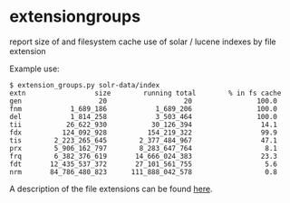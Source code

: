 # extensiongroups
report size of and filesystem cache use of solar / lucene indexes by file extension

Example use:

    $ extension_groups.py solr-data/index
    extn                 size        running total        % in fs cache
    gen                   20                   20                100.0
    fnm            1_689_186            1_689_206                100.0
    del            1_814_258            3_503_464                100.0
    tii           26_622_930           30_126_394                 14.1
    fdx          124_092_928          154_219_322                 99.9
    tis        2_223_265_645        2_377_484_967                 47.1
    prx        5_906_162_797        8_283_647_764                  8.1
    frq        6_382_376_619       14_666_024_383                 23.3
    fdt       12_435_537_372       27_101_561_755                  5.6
    nrm       84_786_480_823      111_888_042_578                  0.8


A description of the file extensions can be found [here](http://lucene.apache.org/core/4_10_3/core/org/apache/lucene/codecs/lucene410/package-summary.html#file-names).
